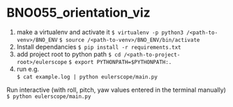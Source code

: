 # BNO055_orientation_viz

1. make a virtualenv and activate it
	`$ virtualenv -p python3 /<path-to-venv>/BNO_ENV`
	`$ source /<path-to-venv>/BNO_ENV/bin/activate`
2. Install dependancies
	`$ pip install -r requirements.txt`
3. add project root to python path
	`$ cd /<path-to-project-root>/eulerscope`
	`$ export PYTHONPATH=$PYTHONPATH:. `
4. run e.g.  
	`$ cat example.log | python eulerscope/main.py`

Run interactive (with roll, pitch, yaw values entered in the terminal manually)
	`$ python eulerscope/main.py`